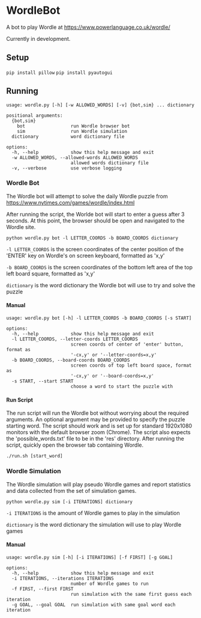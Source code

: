 # WordleBot

A bot to play Wordle at https://www.powerlanguage.co.uk/wordle/

Currently in development.

## Setup

`pip install pillow`
`pip install pyautogui`

## Running

```
usage: wordle.py [-h] [-w ALLOWED_WORDS] [-v] {bot,sim} ... dictionary

positional arguments:
  {bot,sim}
    bot                 run Wordle browser bot
    sim                 run Wordle simulation
  dictionary            word dictionary file

options:
  -h, --help            show this help message and exit
  -w ALLOWED_WORDS, --allowed-words ALLOWED_WORDS
                        allowed words dictionary file
  -v, --verbose         use verbose logging
```

### Wordle Bot

The Wordle bot will attempt to solve the daily Wordle puzzle from
https://www.nytimes.com/games/wordle/index.html

After running the script, the Worlde bot will start to enter a guess after 3
seconds. At this point, the browser should be open and navigated to the Wordle
site.

`python wordle.py bot -l LETTER_COORDS -b BOARD_COORDS dictionary`

`-l LETTER_COORDS` is the screen coordinates of the center position of the 'ENTER'
key on Wordle's on screen keyboard, formatted as 'x,y'

`-b BOARD_COORDS` is the screen coordinates of the bottom left area of the top
left board square, formatted as 'x,y'

`dictionary` is the word dictionary the Wordle bot will use to try and solve the
puzzle

#### Manual

```
usage: wordle.py bot [-h] -l LETTER_COORDS -b BOARD_COORDS [-s START]

options:
  -h, --help            show this help message and exit
  -l LETTER_COORDS, --letter-coords LETTER_COORDS
                        screen coords of center of 'enter' button, format as
                        '-cx,y' or '--letter-coords=x,y'
  -b BOARD_COORDS, --board-coords BOARD_COORDS
                        screen coords of top left board space, format as
                        '-cx,y' or '--board-coords=x,y'
  -s START, --start START
                        choose a word to start the puzzle with
```

#### Run Script

The run script will run the Wordle bot without worrying about the required
arguments. An optional argument may be provided to specify the puzzle starting
word. The script should work and is set up for standard 1920x1080 monitors
with the default browser zoom (Chrome). The script also expects the
'possible_words.txt' file to be in the 'res' directory. After running the
script, quickly open the browser tab containing Wordle.

`./run.sh [start_word]`

### Wordle Simulation

The Wordle simulation will play pseudo Wordle games and report statistics and
data collected from the set of simulation games.

`python wordle.py sim [-i ITERATIONS] dictionary`

`-i ITERATIONS` is the amount of Wordle games to play in the simulation

`dictionary` is the word dictionary the simulation will use to play Wordle games

#### Manual

```
usage: wordle.py sim [-h] [-i ITERATIONS] [-f FIRST] [-g GOAL]

options:
  -h, --help            show this help message and exit
  -i ITERATIONS, --iterations ITERATIONS
                        number of Wordle games to run
  -f FIRST, --first FIRST
                        run simulation with the same first guess each iteration
  -g GOAL, --goal GOAL  run simulation with same goal word each iteration
```
